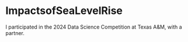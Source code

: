 # ImpactsofSeaLevelRise
I participated in the 2024 Data Science Competition at Texas A&amp;M, with a partner.
